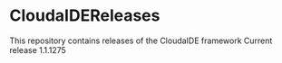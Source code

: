 # CloudaIDEReleases
This repository contains releases of the CloudaIDE framework
Current release 1.1.1275


